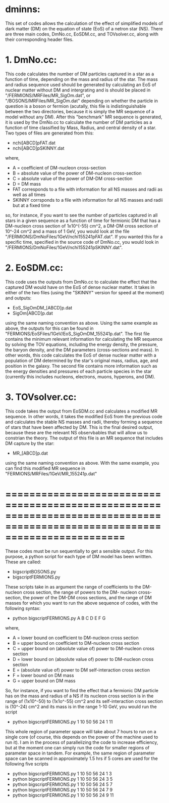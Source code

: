 # dminns:
This set of codes allows the calculation of the effect of simplified models of dark matter (DM) on the equation of state (EoS) 
of a netron star (NS). There are three main codes, DmNo.cc, EoSDM.cc, and TOVsolver.cc, along with their corresponding header 
files.

# 1. DmNo.cc:
This code calculates the number of DM particles captured in a star as a function of time, depending on the mass and radius of 
the star. The mass and radius sequence used should be generated by calculating an EoS of nuclear matter without DM and 
intergrating and is should be placed in "/FERMIONS/MRFiles/MR_SigOm.dat", or "/BOSONS/MRFiles/MR_SigOm.dat" depending on whether 
the particle in question is a boson or fermion (acutally, this file is indistinguishable between the two directories, because it 
is simply the MR sequence of a model without any DM). After this "benchmark" MR sequence is generated, it is used by the DmNo.cc 
to calculate the number of DM particles as a function of time classified by Mass, Radius, and central density of a star. Two 
types of files are generated from this:
* nchi[ABCD]pFAT.dat
* nchi[ABCD]pSKINNY.dat

where,
* A = coefficient of DM-nucleon cross-section
* B = absolute value of the power of DM-nucleon cross-section
* C = absolute value of the power of DM-DM cross-section
* D = DM mass
* FAT corresponds to a file with information for all NS masses and radii as well as all times
* SKINNY corrsponds to a file with information for all NS masses and radii but at a fixed time

so, for instance, if you want to see the number of particles captured in all stars in a given sequence as a function of time for
fermionic DM that has a DM-nucleon cross section of 1x10^(-55) cm^2, a DM-DM cross section of 10^-24 cm^2 and a mass of 1 GeV,
you would look at the file "/FERMIONS/DmNoFiles/1GeV/nchi155241pFAT.dat". If you wanted this for a specific time, specified in
the source code of DmNo.cc, you would look in "/FERMIONS/DmNoFiles/1GeV/nchi155241pSKINNY.dat".

# 2. EoSDM.cc:
This code uses the outputs from DmNo.cc to calculate the effect that the captured DM would have on the EoS of dense nuclear
matter. It takes in either of the two files (using the "SKINNY" version for speed at the moment) and outputs:
* EoS_SigOmDM_[ABCD]p.dat
* SigOm[ABCD]p.dat

using the same naming convention as above. Using the same example as above, the outputs for this can be found in
"FERMIONS/EoSFiles/1GeV/EoS_SigOmDM_155241p.dat". The first file contains the minimum relevant information for calculating the
MR sequence by solving the TOV equations, including the energy density, the pressure, the baryon density, and the DM parameters
(cross-sections and mass). In other words, this code calculates the EoS of dense nuclear matter with a population of DM
determined by the star's original mass, radius, age, and position in the galaxy. The second file contains more information such
as the energy densities and pressures of each particle species in the star (currently this includes nucleons, electrons, muons,
hyperons, and DM).

# 3. TOVsolver.cc:
This code takes the output from EoSDM.cc and calculates a modified MR sequence. In other words, it takes the modified EoS from
the previous code and calculates the stable NS masses and radii, thereby forming a sequence of stars that have been affected by
DM. This is the final desired output, because these are the relevant NS observbables that will allow us to constrian the theory. 
The output of this file is an MR sequence that includes DM capture by the star:
* MR_[ABCD]p.dat

using the same naming convention as above. With the same example, you can find this modified MR sequence in
"FERMIONS/MRFiles/1GeV/MR_155241p.dat"
# ============================================================================================================================

These codes must be run sequentially to get a sensible output. For this purpose, a python script for each type of DM model has 
been writtten. These are called:
* bigscriptBOSONS.py
* bigscriptFERMIONS.py

These scripts take in as argument the range of coefficients to the DM-nucleon cross section, the range of powers to the DM-
nucleon cross-section, the power of the DM-DM cross sections, and the range of DM masses for which you want to run the above
sequence of codes, with the following syntax:
* python bigscriptFERMIONS.py A B C D E F G

where,
* A = lower bound on coefficient to DM-nucleon cross section
* B = upper bound on coefficient to DM-nucleon cross section
* C = upper bound on (absolute value of) power to DM-nucleon cross section
* D = lower bound on (absolute value of) power to DM-nucleon cross section
* E = (absolute value of) power to DM self-interaction cross section
* F = lower bound on DM mass
* G = upper bound on DM mass

So, for instance, if you want to find the effect that a fermionic DM particle has on the mass and radius of a NS if its nucleon
cross section is in the range of (1x10^-50) to (1x1o^-55) cm^2 and its self-interaction cross section is (10^-24) cm^2 and its
mass is in the range 1-10 GeV, you would run the script
* python bigscriptFERMIONS.py 1 10 50 56 24 1 11

This whole region of parameter space will take about 7 hours to run on a single core (of course, this depends on the power of
the machine used to run it). I am in the process of parallelizing the code to increase efficiency, but at the moment one can
simply run the code for smaller regions of parameter space in tandem. For example, the same region of parameter space can be
scanned in approximately 1.5 hrs if 5 cores are used for the following five scripts
* python bigscriptFERMIONS.py 1 10 50 56 24 1 3
* python bigscriptFERMIONS.py 1 10 50 56 24 3 5
* python bigscriptFERMIONS.py 1 10 50 56 24 5 7
* python bigscriptFERMIONS.py 1 10 50 56 24 7 9
* python bigscriptFERMIONS.py 1 10 50 56 24 9 11
